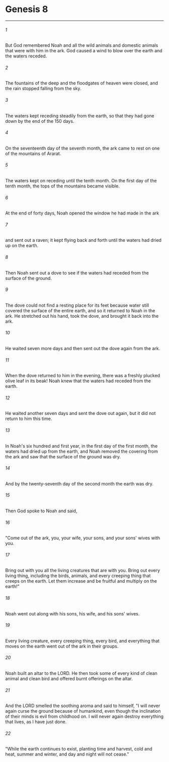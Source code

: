 # Genesis 8
***



###### 1 
But God remembered Noah and all the wild animals and domestic animals that were with him in the ark. God caused a wind to blow over the earth and the waters receded. 

###### 2 
The fountains of the deep and the floodgates of heaven were closed, and the rain stopped falling from the sky. 

###### 3 
The waters kept receding steadily from the earth, so that they had gone down by the end of the 150 days. 

###### 4 
On the seventeenth day of the seventh month, the ark came to rest on one of the mountains of Ararat. 

###### 5 
The waters kept on receding until the tenth month. On the first day of the tenth month, the tops of the mountains became visible. 

###### 6 
At the end of forty days, Noah opened the window he had made in the ark 

###### 7 
and sent out a raven; it kept flying back and forth until the waters had dried up on the earth. 

###### 8 
Then Noah sent out a dove to see if the waters had receded from the surface of the ground. 

###### 9 
The dove could not find a resting place for its feet because water still covered the surface of the entire earth, and so it returned to Noah in the ark. He stretched out his hand, took the dove, and brought it back into the ark. 

###### 10 
He waited seven more days and then sent out the dove again from the ark. 

###### 11 
When the dove returned to him in the evening, there was a freshly plucked olive leaf in its beak! Noah knew that the waters had receded from the earth. 

###### 12 
He waited another seven days and sent the dove out again, but it did not return to him this time. 

###### 13 
In Noah's six hundred and first year, in the first day of the first month, the waters had dried up from the earth, and Noah removed the covering from the ark and saw that the surface of the ground was dry. 

###### 14 
And by the twenty-seventh day of the second month the earth was dry. 

###### 15 
Then God spoke to Noah and said, 

###### 16 
"Come out of the ark, you, your wife, your sons, and your sons' wives with you. 

###### 17 
Bring out with you all the living creatures that are with you. Bring out every living thing, including the birds, animals, and every creeping thing that creeps on the earth. Let them increase and be fruitful and multiply on the earth!" 

###### 18 
Noah went out along with his sons, his wife, and his sons' wives. 

###### 19 
Every living creature, every creeping thing, every bird, and everything that moves on the earth went out of the ark in their groups. 

###### 20 
Noah built an altar to the LORD. He then took some of every kind of clean animal and clean bird and offered burnt offerings on the altar. 

###### 21 
And the LORD smelled the soothing aroma and said to himself, "I will never again curse the ground because of humankind, even though the inclination of their minds is evil from childhood on. I will never again destroy everything that lives, as I have just done. 

###### 22 
"While the earth continues to exist, planting time and harvest, cold and heat, summer and winter, and day and night will not cease."

